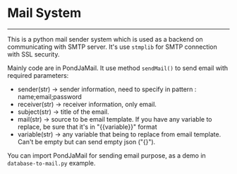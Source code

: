 # Mail System
---
This is a python mail sender system which is used as a backend on communicating with SMTP server.
It's use `stmplib` for SMTP connection with SSL security.

Mainly code are in PondJaMail.
It use method `sendMail()` to send email with required parameters:
- sender(str) -> sender information, need to specify in pattern : name;email;password
- receiver(str) -> receiver information, only email.
- subject(str) -> title of the email.
- mail(str) -> source to be email template. If you have any variable to replace, be sure that it's in "{{variable}}" format
- variable(str) -> any variable that being to replace from email template. Can't be empty but can send empty json ("{}").

You can import PondJaMail for sending email purpose, as a demo in `database-to-mail.py` example.